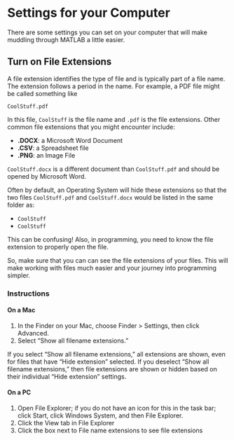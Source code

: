 # Settings for your Computer

There are some settings you can set on your computer that will make muddling through  MATLAB a little easier.

## Turn on File Extensions

A file extension identifies the type of file and is typically part of a file name. The extension follows a period in the name. For example, a PDF file might be called something like

`CoolStuff.pdf`

In this file, `CoolStuff` is the file name and `.pdf` is the file extensions. Other common file extensions that you might encounter include:

- **.DOCX**: a Microsoft Word Document
- **.CSV**: a Spreadsheet file
- **.PNG**: an Image File

`CoolStuff.docx` is a different document than `CoolStuff.pdf` and should be opened by Microsoft Word.

Often by default, an Operating System will hide these extensions so that  the two files `CoolStuff.pdf` and `CoolStuff.docx` would be listed in the same folder as:

- `CoolStuff`
- `CoolStuff`

This can be confusing! Also, in programming, you need to know the file extension to properly open the file.

So, make sure that you can can see the file extensions of your files. This will make working with files much easier and your journey into programming simpler.

### Instructions

#### On a Mac

1. In the Finder  on your Mac, choose Finder > Settings, then click Advanced.
2. Select “Show all filename extensions.”

If you select “Show all filename extensions,” all extensions are shown, even for files that have “Hide extension” selected. If you deselect “Show all filename extensions,” then file extensions are shown or hidden based on their individual “Hide extension” settings.

#### On a PC

1. Open File Explorer; if you do not have an icon for this in the task bar; click Start, click Windows System, and then File Explorer.
2. Click the View tab in File Explorer
3. Click the box next to File name extensions to see file extensions

